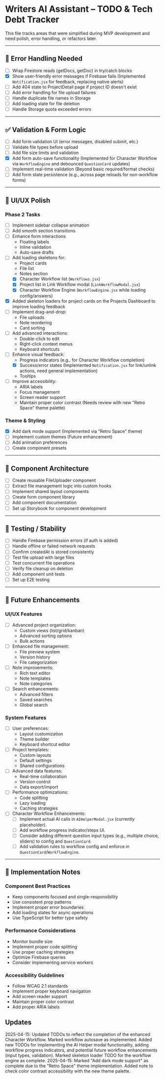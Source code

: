 # Writers AI Assistant – TODO & Tech Debt Tracker

This file tracks areas that were simplified during MVP development and need polish, error handling, or refactors later.

---

## 🚨 Error Handling Needed

- [ ] Wrap Firestore reads (getDocs, getDoc) in try/catch blocks  
- [x] Show user-friendly error messages if Firebase fails (Implemented `Notification.jsx` for feedback, replacing native alerts)
- [ ] Add 404 state to ProjectDetail page if project ID doesn't exist
- [ ] Add error handling for file upload failures
- [ ] Handle duplicate file names in Storage
- [ ] Add loading state for file deletion
- [ ] Handle Storage quota exceeded errors

---

## ✅ Validation & Form Logic

- [ ] Add form validation UI (error messages, disabled submit, etc.)  
- [ ] Validate file types before upload
- [ ] Add file size limits and validation
- [x] Add form auto-save functionality (Implemented for Character Workflow via `WorkflowEngine` and debounced `QuestionCard` updates)
- [ ] Implement real-time validation (Beyond basic required/format checks)
- [ ] Add form state persistence (e.g., across page reloads for non-workflow forms)

---

## 💅 UI/UX Polish

### Phase 2 Tasks
- [ ] Implement sidebar collapse animation
- [ ] Add smooth section transitions
- [ ] Enhance form interactions
  - Floating labels
  - Inline validation
  - Auto-save drafts
- [ ] Add loading skeletons for:
  - Project cards
  - File list
  - Notes section
  - [x] Character Workflow list (`Workflows.jsx`)
  - [x] Project list in Link Workflow modal (`LinkWorkflowModal.jsx`)
  - [x] Character Workflow Engine (`WorkflowEngine.jsx` while loading config/answers)
- [x] Added skeleton loaders for project cards on the Projects Dashboard to improve loading feedback
- [ ] Implement drag-and-drop:
  - File uploads
  - Note reordering
  - Card sorting
- [ ] Add advanced interactions:
  - Double-click to edit
  - Right-click context menus
  - Keyboard shortcuts
- [ ] Enhance visual feedback:
  - Progress indicators (e.g., for Character Workflow completion)
  - [x] Success/error states (Implemented `Notification.jsx` for link/unlink actions, need general implementation)
  - Tooltips
- [ ] Improve accessibility:
  - ARIA labels
  - Focus management
  - Screen reader support
  - Maintain proper color contrast (Needs review with new "Retro Space" theme palette)

### Theme & Styling
- [x] Add dark mode support (Implemented via "Retro Space" theme)
- [ ] Implement custom themes (Future enhancement)
- [ ] Add animation preferences
- [ ] Create component presets

---

## 🧠 Component Architecture

- [ ] Create reusable FileUploader component
- [ ] Extract file management logic into custom hooks
- [ ] Implement shared layout components
- [ ] Create form component library
- [ ] Add component documentation
- [ ] Set up Storybook for component development

---

## 🧪 Testing / Stability

- [ ] Handle Firebase permission errors (if auth is added)  
- [ ] Handle offline or failed network requests  
- [ ] Confirm createdAt is stored consistently
- [ ] Test file upload with large files
- [ ] Test concurrent file operations
- [ ] Verify file cleanup on deletion
- [ ] Add component unit tests
- [ ] Set up E2E testing

---

## 🔮 Future Enhancements

### UI/UX Features
- [ ] Advanced project organization:
  - Custom views (list/grid/kanban)
  - Advanced sorting options
  - Bulk actions
- [ ] Enhanced file management:
  - File preview system
  - Version history
  - File categorization
- [ ] Note improvements:
  - Rich text editor
  - Note templates
  - Note categories
- [ ] Search enhancements:
  - Advanced filters
  - Saved searches
  - Global search

### System Features
- [ ] User preferences:
  - Layout customization
  - Theme builder
  - Keyboard shortcut editor
- [ ] Project templates:
  - Custom layouts
  - Default settings
  - Shared configurations
- [ ] Advanced data features:
  - Real-time collaboration
  - Version control
  - Data export/import
- [ ] Performance optimizations:
  - Code splitting
  - Lazy loading
  - Caching strategies
- [ ] Character Workflow Enhancements:
  - [ ] Implement actual AI calls in `AIHelperModal.jsx` (currently placeholder).
  - [ ] Add workflow progress indicator/steps UI.
  - [ ] Consider adding different question input types (e.g., multiple choice, sliders) to config and `QuestionCard`.
  - [ ] Add validation rules to workflow config and enforce in `QuestionCard`/`WorkflowEngine`.

---

## 📝 Implementation Notes

### Component Best Practices
- Keep components focused and single-responsibility
- Use consistent prop patterns
- Implement proper error boundaries
- Add loading states for async operations
- Use TypeScript for better type safety

### Performance Considerations
- Monitor bundle size
- Implement proper code splitting
- Use proper caching strategies
- Optimize Firebase queries
- Consider implementing service workers

### Accessibility Guidelines
- Follow WCAG 2.1 standards
- Implement proper keyboard navigation
- Add screen reader support
- Maintain proper color contrast
- Add proper ARIA labels

## Updates
2025-04-15: Updated TODOs to reflect the completion of the enhanced Character Workflow. Marked workflow autosave as implemented. Added new TODOs for implementing the AI Helper modal functionality, adding workflow progress indicators, and potential future workflow enhancements (input types, validation). Marked skeleton loader TODO for the workflow engine as complete.
2025-04-15: Marked "Add dark mode support" as complete due to the "Retro Space" theme implementation. Added note to check color contrast accessibility with the new theme palette.
